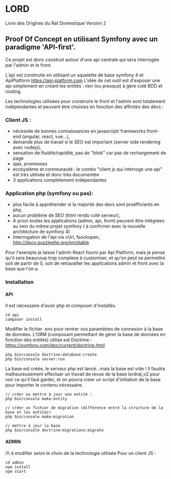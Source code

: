 # LORD

Livre des Origines du Rat Domestique Version 2

## Proof Of Concept en utilisant Symfony avec un paradigme 'API-first'.

Ce projet est donc construit autour d'une api centrale qui sera interrogée
par l'admin et le front.

L'api est construite en utilisant un squelette de base symfony 4 et ApiPlatform
https://api-platform.com
L'idée de cet outil est d'exposer une api simplement en créant les entités : rien
(ou presque) à gére coté BDD et routing.

Les technologies utilisées pour construire le front et l'admin sont totalement indépendantes
et peuvent être choisies en fonction des affinités des dévs :

### Client JS :

- nécessite de bonnes connaissances en javascript/ frameworks front-end (angular, react, vue...),
- demande plus de travail si le SEO est important (server side rendering avec nodejs),
- sensation de fluidité/rapidité, pas de "blink" car pas de rechargement de page
- ajax, promesses
- ecosystème et communauté : le combo "client js qui interroge une api" est très utilisée et donc très documentée
- 3 applications complétement indépendantes

### Application php (symfony ou pas):

- plus facile à appréhender si la majorité des devs sont proéfficients en php,
- aucun problème de SEO (html rendu coté serveur),
- A priori toutes les applications (admin, api, front) peuvent être intégrées au sein du même projet symfony (
  à confirmer avec la nouvelle architecture de symfony 4)
- Interrogation de l'api via cUrl, fsockopen, http://docs.guzzlephp.org/en/stable

Pour l'exemple je laisse l'admin React fourni par Api Platform, mais je pense qu'il sera beaucoup trop complexe à customiser, et qu'on peut se permettre soit de partir de 0, soit de retravailler les applications admin et front avec la base que l'on a.

### Installation

#### API

Il est nécessaire d'avoir php et composer d'installés.

    cd api
    composer install

Modifier le fichier .env pour rentrer vos paramètres de connexion à la base de données.
L'ORM (composant permettant de gérer la base de données en fonction des entités) utilisé est Doctrine : https://symfony.com/doc/current/doctrine.html

    php bin/console doctrine:database:create
    php bin/console server:run

La base est créée, le serveur php est lancé...mais la base est vide !
Il faudra malheureusement effectuer un travail de revue de la base lordrat_v2 pour voir ce qu'il faut
garder, et on pourra créer un script d'initiation de la base pour importer le contenu nécessaire.

    // créer ou mettre à jour une entité :
    php bin/console make:entity

    // créer un fichier de migration (différence entre la structure de la base et les entités)
    php bin/console make:migration

    // mettre à jour la base
    php bin/console doctrine:migrations:migrate

#### ADMIN

/!\ à modifier selon le choix de la technologie utilisée
Pour un client JS :

    cd admin
    npm install
    npm start
